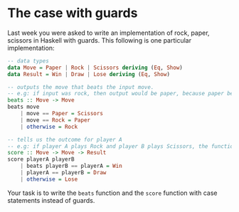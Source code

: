 # The case with guards
Last week you were asked to write an implementation of rock, paper, scissors in Haskell with guards. 
This following is one particular implementation:
```haskell
-- data types
data Move = Paper | Rock | Scissors deriving (Eq, Show)
data Result = Win | Draw | Lose deriving (Eq, Show)

-- outputs the move that beats the input move. 
-- e.g: if input was rock, then output would be paper, because paper beats rock.
beats :: Move -> Move
beats move 
    | move == Paper = Scissors
    | move == Rock = Paper
    | otherwise = Rock 

-- tells us the outcome for player A
-- e.g: if player A plays Rock and player B plays Scissors, the function will output Win.
score :: Move -> Move -> Result
score playerA playerB 
    | beats playerB == playerA = Win
    | playerA == playerB = Draw
    | otherwise = Lose
```

Your task is to write the `beats` function and the `score` function with case statements instead of guards.